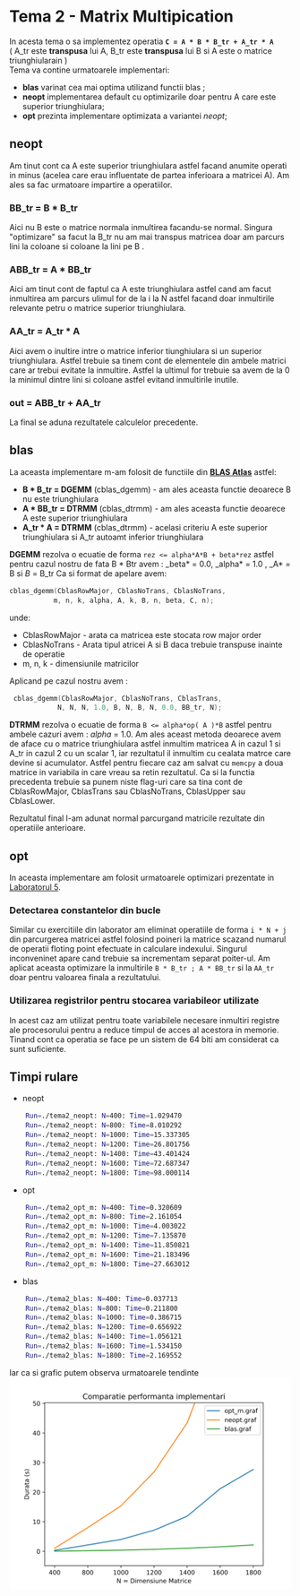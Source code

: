 # Tema 2 - Matrix Multipication

In acesta tema o sa implementez operatia **`C = A * B * B_tr + A_tr * A`**  
( A_tr este **transpusa** lui A, B_tr este **transpusa** lui B si
A este o matrice triunghiularain )  
Tema va contine urmatoarele implementari:

- **blas** varinat cea mai optima utilizand functii blas ;
- **neopt** implementarea default cu optimizarile doar pentru A care este superior triunghiulara;
- **opt** prezinta implementare optimizata a variantei _neopt_;

## **neopt**

Am tinut cont ca A este superior triunghiulara astfel facand anumite operati in minus (acelea care erau influentate de partea inferioara a matricei A). Am ales sa fac urmatoare impartire a operatiilor.

### BB_tr = B \* B_tr

Aici nu B este o matrice normala inmultirea facandu-se normal. Singura "optimizare" sa facut la B_tr nu am mai transpus matricea doar am parcurs lini la coloane si coloane la lini pe B .

### ABB_tr = A \* BB_tr

Aici am tinut cont de faptul ca A este triunghiulara astfel cand am facut inmultirea am parcurs ulimul for de la i la N astfel facand doar inmultirile relevante petru o matrice superior triunghiulara.

### AA_tr = A_tr \* A

Aici avem o inultire intre o matrice inferior tiunghiulara si un superior triunghiulara. Astfel trebuie sa tinem cont de elementele din ambele matrici care ar trebui evitate la inmultire. Astfel la ultimul for trebuie sa avem de la 0 la minimul dintre lini si coloane astfel evitand inmultirile inutile.

### out = ABB_tr + AA_tr

La final se aduna rezultatele calculelor precedente.

## **blas**

La aceasta implementare m-am folosit de functiile din [**BLAS Atlas**](http://www.netlib.org/blas/) astfel:

- **B \* B_tr = DGEMM** (cblas_dgemm) - am ales aceasta functie deoarece B nu este triunghiulara
- **A \* BB_tr = DTRMM** (cblas_dtrmm) - am ales aceasta functie deoarece A este superior triunghiulara
- **A_tr \* A = DTRMM** (cblas_dtrmm) - acelasi criteriu A este superior triunghiulara si A_tr autoamt inferior triunghiulara

**DGEMM** rezolva o ecuatie de forma `rez <= alpha*A*B + beta*rez` astfel pentru cazul nostru de fata B \* Btr avem : \_beta\* = 0.0, \_alpha\* = 1.0 , \_A\* = B si _B_ = B_tr
Ca si format de apelare avem:

```c
cblas_dgemm(CblasRowMajor, CblasNoTrans, CblasNoTrans,
           m, n, k, alpha, A, k, B, n, beta, C, n);
```

unde:

- CblasRowMajor - arata ca matricea este stocata row major order
- CblasNoTrans - Arata tipul atricei A si B daca trebuie transpuse inainte de operatie
- m, n, k - dimensiunile matricilor

Aplicand pe cazul nostru avem :

```c
 cblas_dgemm(CblasRowMajor, CblasNoTrans, CblasTrans,
            N, N, N, 1.0, B, N, B, N, 0.0, BB_tr, N);
```

**DTRMM** rezolva o ecuatie de forma `B <= alpha*op( A )*B` astfel pentru ambele cazuri avem : _alpha_ = 1.0.
Am ales aceast metoda deoarece avem de aface cu o matrice triunghiulara astfel inmultim matricea A in cazul 1 si A_tr in cazul 2 cu un scalar 1, iar rezultatul il inmultim cu cealata matrce care devine si acumulator. Astfel pentru fiecare caz am salvat cu `memcpy` a doua matrice in variabila in care vreau sa retin rezultatul.
Ca si la functia precedenta trebuie sa punem niste flag-uri care sa tina cont de CblasRowMajor, CblasTrans sau CblasNoTrans, CblasUpper sau CblasLower.

Rezultatul final l-am adunat normal parcurgand matricile rezultate din operatiile anterioare.

## **opt**

In aceasta implementare am folosit urmatoarele optimizari prezentate in [Laboratorul 5](https://ocw.cs.pub.ro/courses/asc/laboratoare/05).

### Detectarea constantelor din bucle

Similar cu exercitiile din laborator am eliminat operatiile de forma `i * N + j` din parcurgerea matricei astfel folosind poineri la matrice scazand numarul de operatii floting point efectuate in calculare indexului. Singurul inconveninet apare cand trebuie sa incrementam separat poiter-ul.
Am aplicat aceasta optimizare la inmultirile `B * B_tr ; A * BB_tr` si la `AA_tr` doar pentru valoarea finala a rezultatului.

### Utilizarea registrilor pentru stocarea variabileor utilizate

In acest caz am utilizat pentru toate variabilele necesare inmultiri registre ale procesorului pentru a reduce timpul de acces al acestora in memorie. Tinand cont ca operatia se face pe un sistem de 64 biti am considerat ca sunt suficiente.

## Timpi rulare

- neopt

```bash
    Run=./tema2_neopt: N=400: Time=1.029470
    Run=./tema2_neopt: N=800: Time=8.010292
    Run=./tema2_neopt: N=1000: Time=15.337305
    Run=./tema2_neopt: N=1200: Time=26.801756
    Run=./tema2_neopt: N=1400: Time=43.401424
    Run=./tema2_neopt: N=1600: Time=72.687347
    Run=./tema2_neopt: N=1800: Time=98.000114
```

- opt

```bash
    Run=./tema2_opt_m: N=400: Time=0.320609
    Run=./tema2_opt_m: N=800: Time=2.161054
    Run=./tema2_opt_m: N=1000: Time=4.003022
    Run=./tema2_opt_m: N=1200: Time=7.135870
    Run=./tema2_opt_m: N=1400: Time=11.850821
    Run=./tema2_opt_m: N=1600: Time=21.183496
    Run=./tema2_opt_m: N=1800: Time=27.663012
```

- blas

```bash
    Run=./tema2_blas: N=400: Time=0.037713
    Run=./tema2_blas: N=800: Time=0.211800
    Run=./tema2_blas: N=1000: Time=0.386715
    Run=./tema2_blas: N=1200: Time=0.656922
    Run=./tema2_blas: N=1400: Time=1.056121
    Run=./tema2_blas: N=1600: Time=1.534150
    Run=./tema2_blas: N=1800: Time=2.169552
```

Iar ca si grafic putem observa urmatoarele tendinte
![](https://github.com/CristiSandu/Matrix-Multiplication/blob/main/skel/comparatie.svg)
